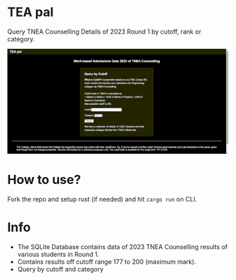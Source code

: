 # TEA pal
Query TNEA Counselling Details of 2023 Round 1 by cutoff, rank or category.

![alt GIF of Webpage](https://github.com/skndash96/tea-pal/blob/main/src/views/static/sample.gif)

# How to use?
Fork the repo and setup rust (if needed) and hit `cargo run` on CLI.

# Info
- The SQLite Database contains data of 2023 TNEA Counselling results of various students in Round 1.
- Contains results off cutoff range  177 to 200 (maximum mark).
- Query by cutoff and category